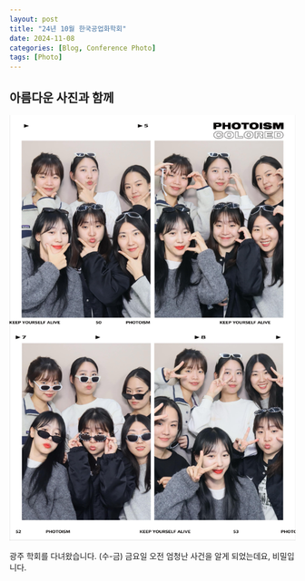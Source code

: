 ```yaml
---
layout: post
title: "24년 10월 한국공업화학회"
date: 2024-11-08
categories: [Blog, Conference Photo]
tags: [Photo]
---
```



## 아름다운 사진과 함께



![Mars Image](/assets/img/mars.JPG)

광주 학회를 다녀왔습니다. (수-금)
금요일 오전 엄청난 사건을 알게 되었는데요, 비밀입니다.